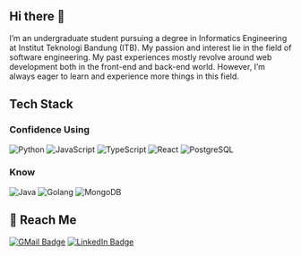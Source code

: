 ## Hi there 👋
I’m an undergraduate student pursuing a degree in Informatics Engineering at Institut Teknologi Bandung (ITB). My passion and interest lie in the field of software engineering. My past experiences mostly revolve around web development both in the front-end and back-end world. However, I’m always eager to learn and experience more things in this field.

## Tech Stack
### Confidence Using
![Python](https://img.shields.io/badge/Python-333333?style=for-the-badge&logo=python&style=flat)
![JavaScript](https://img.shields.io/badge/JavaScript-333333?style=for-the-badge&logo=javascript&style=flat)
![TypeScript](https://shields.io/badge/TypeScript-333333?logo=TypeScript&logoColor=FFF&style=flat-square)
![React](https://img.shields.io/badge/React-333333?style=for-the-badge&logo=react&style=flat)
![PostgreSQL](https://img.shields.io/badge/postgresql-333333?style=for-the-badge&logo=postgresql&style=flat)
### Know
![Java](https://img.shields.io/badge/Java-333333?style=for-the-badge&logo=openjdk&style=flat)
![Golang](https://img.shields.io/badge/Golang-333333?style=for-the-badge&style=flat)
![MongoDB](https://img.shields.io/badge/MongoDB-333333?style=for-the-badge&logo=mongodb&style=flat)

## 💬 Reach Me
[![GMail Badge](https://img.shields.io/badge/-dimasfaid@gmail.com-333333?style=for-the-badge&logo=gmail&style=flat)](mailto:mssp892@gmail.com)
[![LinkedIn Badge](https://img.shields.io/badge/-Dimas_Faidh_Muzaki-333333?style=for-the-badge&logo=linkedin&style=flat)](https://www.linkedin.com/in/msyahrulsp/)

<!--
**maspaitujaki/maspaitujaki** is a ✨ _special_ ✨ repository because its `README.md` (this file) appears on your GitHub profile.

Here are some ideas to get you started:

- 🔭 I’m currently working on ...
- 🌱 I’m currently learning ...
- 👯 I’m looking to collaborate on ...
- 🤔 I’m looking for help with ...
- 💬 Ask me about ...
- 📫 How to reach me: ...
- 😄 Pronouns: ...
- ⚡ Fun fact: ...
-->
